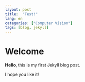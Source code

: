 ```yaml
---
layout: post
title:  "Test!"
lang: en
categories: ["Computer Vision"]
tags: [blog, jekyll]
---
```


# Welcome

**Hello**, this is my first Jekyll blog post.

I hope you like it!
